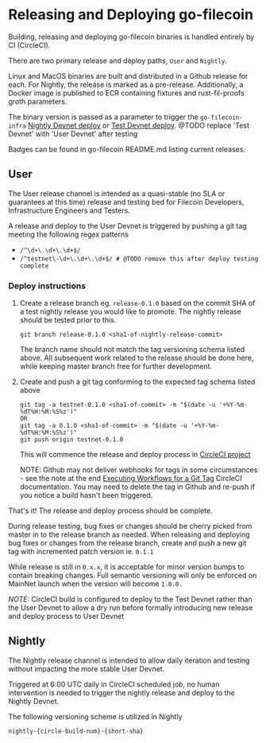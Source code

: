 <!--
 This document is formatted one-sentence-per-line, breaking very long sentences at phrase boundaries.
 This format makes diffs clean and review comments easy to target.
-->

# Releasing and Deploying go-filecoin

Building, releasing and deploying go-filecoin binaries is handled entirely by CI (CircleCI).

There are two primary release and deploy paths, `User` and `Nightly`.

Linux and MacOS binaries are built and distributed in a Github release for each. For Nightly, the release is marked as a pre-release.
Additionally, a Docker image is published to ECR containing fixtures and rust-fil-proofs groth parameters.

The binary version is passed as a parameter to trigger the `go-filecoin-infra` [Nightly Devnet deploy](https://github.com/filecoin-project/go-filecoin-infra/blob/filecoin-nightly/.circleci/config.yml) or [Test Devnet deploy](https://github.com/filecoin-project/go-filecoin-infra/blob/filecoin-testnet/.circleci/config.yml).
@TODO replace 'Test Devnet' with 'User Devnet' after testing

Badges can be found in go-filecoin README.md listing current releases.

## User

The User release channel is intended as a quasi-stable (no SLA or guarantees at this time) release and testing bed
for Filecoin Developers, Infrastructure Engineers and Testers.

A release and deploy to the User Devnet is triggered by pushing a git tag meeting the following regex patterns
- `/^\d+\.\d+\.\d+$/`
- `/^testnet\-\d+\.\d+\.\d+$/ # @TODO remove this after deploy testing complete`

### Deploy instructions

1. Create a release branch eg. `release-0.1.0` based on the commit SHA of a test nightly release you would like to promote.
The nightly release should be tested prior to this.
	```
	git branch release-0.1.0 <sha1-of-nightly-release-commit>
	```
	The branch name should not match the tag versioning schema listed above.
	All subsequent work related to the release should be done here, while keeping master branch free for further development.

2. Create and push a git tag conforming to the expected tag schema listed above
	```
	git tag -a testnet-0.1.0 <sha1-of-commit> -m "$(date -u '+%Y-%m-%dT%H:%M:%S%z')"
	OR
	git tag -a 0.1.0 <sha1-of-commit> -m "$(date -u '+%Y-%m-%dT%H:%M:%S%z')"
	git push origin testnet-0.1.0
	```
	This will commence the release and deploy process in [CircleCI project](https://circleci.com/gh/filecoin-project/go-filecoin)

	NOTE: Github may not deliver webhooks for tags in some circumstances - see the note at the end [Executing Workflows for a Git Tag](https://circleci.com/docs/2.0/workflows/#executing-workflows-for-a-git-tag) CircleCI documentation.
	You may need to delete the tag in Github and re-push if you notice a build hasn't been triggered.

That's it! The release and deploy process should be complete.

During release testing, bug fixes or changes should be cherry picked from master in to the release branch as needed.
When releasing and deploying bug fixes or changes from the release branch, create and push a new git tag with incremented patch version ie. `0.1.1`

While release is still in `0.x.x`, it is acceptable for minor version bumps to contain breaking changes. Full semantic versioning will only be enforced on MainNet launch when the version will become `1.0.0.`

*NOTE:* CircleCI build is configured to deploy to the Test Devnet rather than the User Devnet to allow a dry run
before formally introducing new release and deploy process to User Devnet

 ## Nightly

The Nightly release channel is intended to allow daily iteration and testing without impacting the more stable User Devnet.

Triggered at 6:00 UTC daily in CircleCI scheduled job, no human intervention is needed to trigger the nightly release and deploy to the Nightly Devnet.

The following versioning scheme is utilized in Nightly
```
nightly-{circle-build-num}-{short-sha}
```
